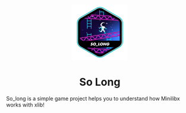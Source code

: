 <p align="center">
	<img src=".badge/so_longe.png">
</p>

<h1 align="center">
	So Long
</h1>

So_long is a simple game project helps you to understand how Minilibx works  with  xlib!
